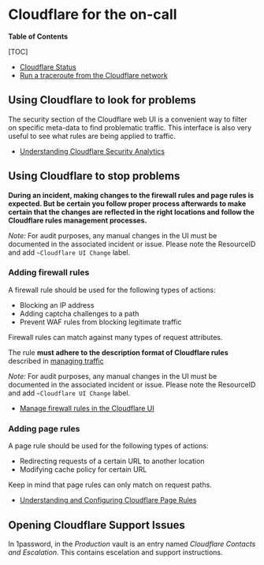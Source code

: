 # Cloudflare for the on-call

**Table of Contents**

[TOC]

- [Cloudflare Status](https://www.cloudflarestatus.com/)
- [Run a traceroute from the Cloudflare network](https://ops.gitlab.net/gitlab-com/gl-infra/cloudflare-traceroute)

## Using Cloudflare to look for problems

The security section of the Cloudflare web UI is a convenient way to filter
on specific meta-data to find problematic traffic. This interface is also
very useful to see what rules are being applied to traffic.

- [Understanding Cloudflare Security Analytics](https://developers.cloudflare.com/waf/security-analytics/)

## Using Cloudflare to stop problems

**During an incident, making changes to the firewall rules and page rules
is expected. But be certain you follow proper process afterwards to make
certain that the changes are reflected in the right locations and follow the
Cloudflare rules management processes.**

*Note:* For audit purposes, any manual changes in the UI must be documented in the associated incident or issue. Please note the ResourceID and add `~Cloudflare UI Change` label.

### Adding firewall rules

A firewall rule should be used for the following types of actions:

- Blocking an IP address
- Adding captcha challenges to a path
- Prevent WAF rules from blocking legitimate traffic

Firewall rules can match against many types of request attributes.

The rule **must adhere to the description format of Cloudflare rules** described in [managing traffic](managing-traffic.md)

*Note:* For audit purposes, any manual changes in the UI must be documented in the associated incident or issue. Please note the ResourceID and add `~Cloudflare UI Change` label.

- [Manage firewall rules in the Cloudflare UI](https://developers.cloudflare.com/firewall/cf-dashboard)

### Adding page rules

A page rule should be used for the following types of actions:

- Redirecting requests of a certain URL to another location
- Modifying cache policy for certain URL

Keep in mind that page rules can only match on request paths.

- [Understanding and Configuring Cloudflare Page Rules](https://support.cloudflare.com/hc/en-us/articles/218411427-Understanding-and-Configuring-Cloudflare-Page-Rules-Page-Rules-Tutorial-)

## Opening Cloudflare Support Issues

In 1password, in the *Production* vault is an entry named *Cloudflare Contacts
and Escalation*. This contains escelation and support instructions.
